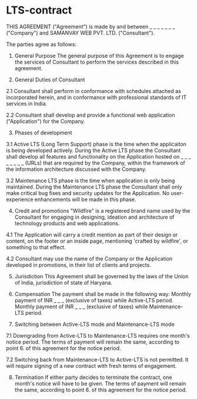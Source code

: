 # LTS-contract

THIS AGREEMENT ("Agreement") is made by and between _ _ _ _ _ _ _ ("Company") and SAMANVAY WEB PVT. LTD. ("Consultant").

The parties agree as follows:

1. General Purpose
The general purpose of this Agreement is to engage the services of Consultant to perform the services described in this agreement.

2. General Duties of Consultant

2.1 Consultant shall perform in conformance with schedules attached as incorporated herein, and in conformance with professional standards of IT services in India.

2.2 Consultant shall develop and provide a functional web application ("Application") for the Company.

3. Phases of development

3.1 Active LTS (Long Term Support) phase is the time when the applicaiton is being developed actively. During the Active LTS phase the Consultant shall develop all features and functionality on the Application hosted on _ _ _ _ _ _ _ _ (URLs) that are required by the Company, within the framework of the information architecture discussed with the Company.

3.2 Maintenance LTS phase is the time when application is only being maintained. During the Maintenance LTS phase the Consultant shall only make critical bug fixes and security updates for the Application. No user-experience enhancements will be made in this phase.

4. Credit and promotions
"Wildfire" is a registered brand name used by the Consultant for engaging in designing, ideation and architecture of technology products and web applications.

4.1 The Application will carry a credit mention as part of their design or content, on the footer or an inside page, mentioning 'crafted by wildfire', or something to that effect.

4.2 Consultant may use the name of the Company or the Application developed in promotions, in their list of clients and projects.

5. Jurisdiction
This Agreement shall be governed by the laws of the Union of India, jurisdiction of state of Haryana.

6. Compensation
The payment shall be made in the following way:
Monthly payment of INR _ _ _ (exclusive of taxes) while Active-LTS period.
Monthly payment of INR _ _ _ (exclusive of taxes) while Maintenance-LTS period.

7. Switching between Active-LTS mode and Maintenance-LTS mode

7.1 Downgrading from Active-LTS to Maintenance-LTS requires one month's notice period. The terms of payment will remain the same, according to point 6. of this agreement for the notice period.

7.2 Switching back from Maintenance-LTS to Active-LTS is not permitted. It will require signing of a new contract with fresh terms of engagement.

8. Termination
If either party decides to terminate the contract, one month's notice will have to be given. The terms of payment will remain the same, according to point 6. of this agreement for the notice period.